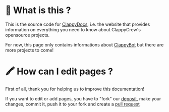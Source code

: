 # 👀 What is this ?

This is the source code for [ClappyDocs](https://docs.clappycrew.com), i.e. the website that 
provides information on everything you need to know about ClappyCrew's opensource projects.

For now, this page only contains informations about [ClappyBot](https://github.com/LeWeeky/clappybot) but there are more projects to come!

# 🖍️ How can I edit pages ?

First of all, thank you for helping us to improve this documentation!

If you want to edit or add pages, you have to "fork" our [deposit](https://github.com/LeWeeky/ClappyDocs),
make your changes, commit it, push it to your fork and create a [pull request](https://github.com/LeWeeky/ClappyDocs/pulls)